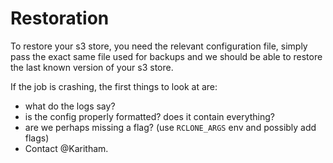# Restoration

To restore your s3 store, you need the relevant configuration file, simply pass the exact same file used for backups and we should be able to restore the last known version of your s3 store.

If the job is crashing, the first things to look at are:

- what do the logs say?
- is the config properly formatted? does it contain everything?
- are we perhaps missing a flag? (use `RCLONE_ARGS` env and possibly add flags)
- Contact @Karitham.
